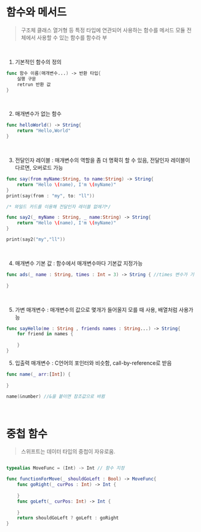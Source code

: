 # 함수와 메서드

> 구조체 클래스 열거형 등 특정 타입에 연관되어 사용하는 함수를 메서드 모듈 전체에서 사용할 수 있는 함수를 함수라 부

<br>

1. 기본적인 함수의 정의

```swift
func 함수 이름(매개변수...) -> 반환 타입{
    실행 구문
    retrun 반환 값
}
```


<br>

2. 매개변수가 없는 함수

```swift
func helloWorld() -> String{
    return "Hello,World"
}
```

<br>


3. 전달인자 레이블 : 매개변수의 역할을 좀 더 명확히 할 수 있음, 전달인자 레이블이 다르면, 오버로드 가능

```swift
func say(from myName:String, to name:String) -> String{
    return "Hello \(name), I'm \(myName)"
}
print(say(from : "my", to: "ll"))

/* 와일드 카드를 이용해 전달인자 레이블 없에기*/

func say2(_ myName : String, _ name:String) -> String{
    return "Hello \(name), I'm \(myName)"
}

print(say2("my","ll"))
```

<br>


4. 매개변수 기본 값 : 함수에서 매개변수마다 기본값 지정가능

```swift
func ads(_ name : String, times : Int = 3) -> String { //times 변수가 기본으로 3을 가짐
    
}
```

<br>

5. 가변 매개변수  : 매개변수의 값으로 몇개가 들어올지 모를 때 사용, 배열처럼 사용가능

```swift
func sayHello(me : String , friends names : String...) -> String{
    for friend in names {
    
    }
}
```

5. 입출력 매개변수 : C언어의 포인터와 비슷함, call-by-reference로 받음

```swift
func name(_ arr:[Int]) {
    
}

name(&number) //&을 붙이면 참조값으로 바뀜
```

<br>

# 중첩 함수

> 스위프트는 데이터 타입의 중첩이 자유로움. 

```swift

typealias MoveFunc = (Int) -> Int // 함수 지정

func functionForMove(_ shouldGoLeft : Bool) -> MoveFunc{
    func goRight(_ curPos : Int) -> Int {
    
    }
    func goLeft(_ curPos: Int) -> Int {
     
    }
    return shouldGoLeft ? goLeft : goRight
}

```

